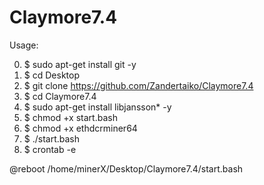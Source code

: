 # Claymore7.4

Usage:

0. $ sudo apt-get install git -y
1. $ cd Desktop
2. $ git clone https://github.com/Zandertaiko/Claymore7.4
3. $ cd Claymore7.4
4. $ sudo apt-get install libjansson* -y
5. $ chmod +x start.bash
6. $ chmod +x ethdcrminer64
7. $ ./start.bash
8. $ crontab -e

@reboot /home/minerX/Desktop/Claymore7.4/start.bash
